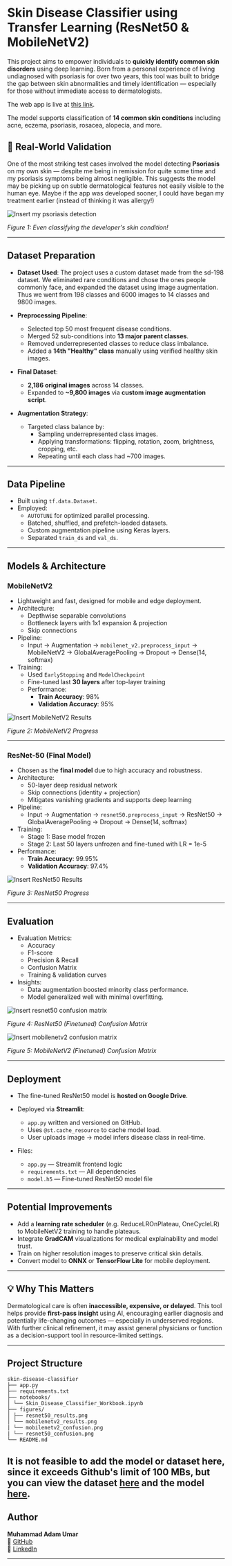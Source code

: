 # Skin Disease Classifier using Transfer Learning (ResNet50 & MobileNetV2)

This project aims to empower individuals to **quickly identify common skin disorders** using deep learning. Born from a personal experience of living undiagnosed with psoriasis for over two years, this tool was built to bridge the gap between skin abnormalities and timely identification — especially for those without immediate access to dermatologists.

The web app is live at [this link](https://adam-skin-disease-classifier-resnet50.streamlit.app/).

The model supports classification of **14 common skin conditions** including acne, eczema, psoriasis, rosacea, alopecia, and more.

## 🧪 Real-World Validation

One of the most striking test cases involved the model detecting **Psoriasis** on my own skin — despite me being in remission for quite some time and my psoriasis symptoms being almost negligible. This suggests the model may be picking up on subtle dermatological features not easily visible to the human eye. Maybe if the app was developed sooner, I could have began my treatment earlier (instead of thinking it was allergy!)

![Insert my psoriasis detection](figures/psoriasis_detection.png)

*Figure 1: Even classifying the developer's skin condition!*

---

## Dataset Preparation

- **Dataset Used**: The project uses a custom dataset made from the sd-198 dataset. We eliminated rare conditions and chose the ones people commonly face, and expanded the dataset using image augmentation. Thus we went from 198 classes and 6000 images to 14 classes and 9800 images.
- **Preprocessing Pipeline**:
  - Selected top 50 most frequent disease conditions.
  - Merged 52 sub-conditions into **13 major parent classes**.
  - Removed underrepresented classes to reduce class imbalance.
  - Added a **14th "Healthy" class** manually using verified healthy skin images.

- **Final Dataset**:
  - **2,186 original images** across 14 classes.
  - Expanded to **~9,800 images** via **custom image augmentation script**.

- **Augmentation Strategy**:
  - Targeted class balance by:
    - Sampling underrepresented class images.
    - Applying transformations: flipping, rotation, zoom, brightness, cropping, etc.
    - Repeating until each class had ~700 images.

---

## Data Pipeline

- Built using `tf.data.Dataset`.
- Employed:
  - `AUTOTUNE` for optimized parallel processing.
  - Batched, shuffled, and prefetch-loaded datasets.
  - Custom augmentation pipeline using Keras layers.
  - Separated `train_ds` and `val_ds`.

---

## Models & Architecture

### MobileNetV2

- Lightweight and fast, designed for mobile and edge deployment.
- Architecture:
  - Depthwise separable convolutions
  - Bottleneck layers with 1x1 expansion & projection
  - Skip connections
- Pipeline:
  - Input → Augmentation → `mobilenet_v2.preprocess_input` → MobileNetV2 → GlobalAveragePooling → Dropout → Dense(14, softmax)
- Training:
  - Used `EarlyStopping` and `ModelCheckpoint`
  - Fine-tuned last **30 layers** after top-layer training
  - Performance:
    - **Train Accuracy**: 98%
    - **Validation Accuracy**: 95%

![Insert MobileNetV2 Results](figures/mbnv2_results.png)

*Figure 2: MobileNetV2 Progress*

---

### ResNet-50 (Final Model)

- Chosen as the **final model** due to high accuracy and robustness.
- Architecture:
  - 50-layer deep residual network
  - Skip connections (identity + projection)
  - Mitigates vanishing gradients and supports deep learning
- Pipeline:
  - Input → Augmentation → `resnet50.preprocess_input` → ResNet50 → GlobalAveragePooling → Dropout → Dense(14, softmax)
- Training:
  - Stage 1: Base model frozen
  - Stage 2: Last 50 layers unfrozen and fine-tuned with LR = 1e-5
- Performance:
  - **Train Accuracy**: 99.95%
  - **Validation Accuracy**: 97.4%

![Insert ResNet50 Results](figures/resnet50_results.png)

*Figure 3: ResNet50 Progress*

---

## Evaluation

- Evaluation Metrics:
  - Accuracy
  - F1-score
  - Precision & Recall
  - Confusion Matrix
  - Training & validation curves
- Insights:
  - Data augmentation boosted minority class performance.
  - Model generalized well with minimal overfitting.

![Insert resnet50 confusion matrix](figures/resnet50_confusion.png)

*Figure 4: ResNet50 (Finetuned) Confusion Matrix*

![Insert mobilenetv2 confusion matrix](figures/mbnv2_confusion.png)

*Figure 5: MobileNetV2 (Finetuned) Confusion Matrix*

---

## Deployment

- The fine-tuned ResNet50 model is **hosted on Google Drive**.
- Deployed via **Streamlit**:
  - `app.py` written and versioned on GitHub.
  - Uses `@st.cache_resource` to cache model load.
  - User uploads image → model infers disease class in real-time.

- Files:
  - `app.py` — Streamlit frontend logic
  - `requirements.txt` — All dependencies
  - `model.h5` — Fine-tuned ResNet50 model file

---

## Potential Improvements

- Add a **learning rate scheduler** (e.g. ReduceLROnPlateau, OneCycleLR) to MobileNetV2 training to handle plateaus.
- Integrate **GradCAM** visualizations for medical explainability and model trust.
- Train on higher resolution images to preserve critical skin details.
- Convert model to **ONNX** or **TensorFlow Lite** for mobile deployment.

---

## 💡 Why This Matters

Dermatological care is often **inaccessible, expensive, or delayed**. This tool helps provide **first-pass insight** using AI, encouraging earlier diagnosis and potentially life-changing outcomes — especially in underserved regions. With further clinical refinement, it may assist general physicians or function as a decision-support tool in resource-limited settings.

---

## Project Structure

```
skin-disease-classifier
├── app.py
├── requirements.txt
├── notebooks/
│ └── Skin_Disease_Classifier_Workbook.ipynb
├── figures/
│ ├── resnet50_results.png
│ └── mobilenetv2_results.png
| └── mobilenetv2_confusion.png
| └── resnet50_confusion.png
└── README.md
```
It is not feasible to add the model or dataset here, since it exceeds Github's limit of 100 MBs, but you can view the dataset [here](https://drive.google.com/file/d/1o0_qCl57HUR4T6NZcxfuNXp8tugTRGNK/view?usp=sharing) and the model [here](https://drive.google.com/file/d/1N6F10miFe4DjOk1scbEhj9z062EPvdTO/view?usp=sharing).
---

## Author

**Muhammad Adam Umar**  
📍 [GitHub](https://github.com/MAdamUmar/)  
🔗 [LinkedIn](https://www.linkedin.com/in/muhammad-adam-umar-26baaa2b5/)  

---
